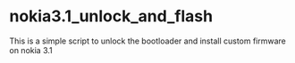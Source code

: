 # nokia3.1_unlock_and_flash

This is a simple script to unlock the bootloader and install custom firmware on nokia 3.1
